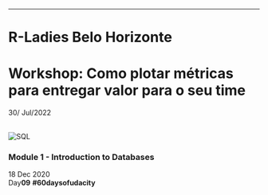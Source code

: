 __________________________________________

# R-Ladies Belo Horizonte
# Workshop: Como plotar métricas para entregar valor para o seu time
30/ Jul/2022

\
![SQL](https://github.com/RosanaFSS/SQL/blob/main/Data%202.gif)

### Module 1 - Introduction to Databases
18 Dec 2020 \
Day**09**  **#60daysofudacity**
